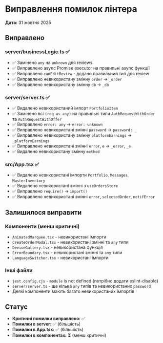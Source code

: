 # Виправлення помилок лінтера

**Дата:** 31 жовтня 2025

## Виправлено

### server/businessLogic.ts ✅
- ✅ Замінено `any` на `unknown` для reviews
- ✅ Виправлено async Promise executor на правильні async функції
- ✅ Виправлено `canEditReview` - додано правильний тип для review
- ✅ Виправлено невикористану змінну `order` → `_order`
- ✅ Виправлено невикористану змінну `db` → `_db`

### server/server.ts ✅
- ✅ Видалено невикористаний імпорт `PortfolioItem`
- ✅ Замінено всі `(req as any)` на правильні типи `AuthRequestWithOrder` та `AuthRequestWithOffer`
- ✅ Виправлено `error: any` → `error: unknown`
- ✅ Виправлено невикористані змінні `password` → `password: _`
- ✅ Виправлено невикористану змінну `platformEarnings` → `_platformEarnings`
- ✅ Виправлено невикористані змінні `error`, `e` → `_error`, `_e`
- ✅ Видалено невикористану змінну `method`

### src/App.tsx ✅
- ✅ Видалено невикористані імпорти `Portfolio`, `Messages`, `MasterInventory`
- ✅ Видалено невикористані змінні з `useOrdersStore`
- ✅ Виправлено `require()` → `import()`
- ✅ Виправлено невикористані змінні `error`, `selectedOrder`, `notifError`

## Залишилося виправити

### Компоненти (менш критичні)
- `AnimatedMarquee.tsx` - невикористані імпорти
- `CreateOrderModal.tsx` - невикористані змінні та `any` типи
- `DeviceGallery.tsx` - невикористана функція
- `ErrorBoundary.tsx` - невикористані змінні та `any` типи
- `LanguageSwitcher.tsx` - невикористані імпорти

### Інші файли
- `jest.config.cjs` - `module` is not defined (потрібно додати eslint-disable)
- `server/server.ts` - ще кілька `any` типів та невикористаних `password`
- Деякі компоненти мають багато невикористаних імпортів

## Статус

- **Критичні помилки виправлено:** ✅
- **Помилки в server:** ✅ (більшість)
- **Помилки в App.tsx:** ✅ (більшість)
- **Помилки в компонентах:** ⏳ (менш критичні)

